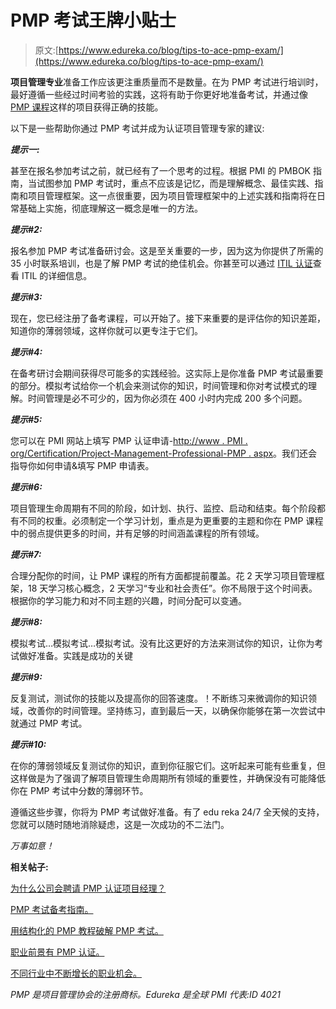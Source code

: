 # PMP 考试王牌小贴士

> 原文:[https://www.edureka.co/blog/tips-to-ace-pmp-exam/](https://www.edureka.co/blog/tips-to-ace-pmp-exam/)

**项目管理专业**准备工作应该更注重质量而不是数量。在为 PMP 考试进行培训时，最好遵循一些经过时间考验的实践，这将有助于你更好地准备考试，并通过像 [PMP 课程](https://www.edureka.co/pmp-certification-exam-training)这样的项目获得正确的技能。

以下是一些帮助你通过 PMP 考试并成为认证项目管理专家的建议:

***提示一:***

甚至在报名参加考试之前，就已经有了一个思考的过程。根据 PMI 的 PMBOK 指南，当试图参加 PMP 考试时，重点不应该是记忆，而是理解概念、最佳实践、指南和项目管理框架。这一点很重要，因为项目管理框架中的上述实践和指南将在日常基础上实施，彻底理解这一概念是唯一的方法。

***提示#2:***

报名参加 PMP 考试准备研讨会。这是至关重要的一步，因为这为你提供了所需的 35 小时联系培训，也是了解 PMP 考试的绝佳机会。你甚至可以通过 [ITIL 认证](https://www.edureka.co/itil4-foundation-certification-training)查看 ITIL 的详细信息。

***提示#3:***

现在，您已经注册了备考课程，可以开始了。接下来重要的是评估你的知识差距，知道你的薄弱领域，这样你就可以更专注于它们。

***提示#4:***

在备考研讨会期间获得尽可能多的实践经验。这实际上是你准备 PMP 考试最重要的部分。模拟考试给你一个机会来测试你的知识，时间管理和你对考试模式的理解。时间管理是必不可少的，因为你必须在 400 小时内完成 200 多个问题。

***提示#5:***

您可以在 PMI 网站上填写 PMP 认证申请-[http://www . PMI . org/Certification/Project-Management-Professional-PMP . aspx](http://www.pmi.org/Certification/Project-Management-Professional-PMP.aspx)。我们还会指导你如何申请&填写 PMP 申请表。

***提示#6:***

项目管理生命周期有不同的阶段，如计划、执行、监控、启动和结束。每个阶段都有不同的权重。必须制定一个学习计划，重点是为更重要的主题和你在 PMP 课程中的弱点提供更多的时间，并有足够的时间涵盖课程的所有领域。

***提示#7:***

合理分配你的时间，让 PMP 课程的所有方面都提前覆盖。花 2 天学习项目管理框架，18 天学习核心概念，2 天学习“专业和社会责任”。你不局限于这个时间表。根据你的学习能力和对不同主题的兴趣，时间分配可以变通。

***提示#8:***

模拟考试…模拟考试…模拟考试。没有比这更好的方法来测试你的知识，让你为考试做好准备。实践是成功的关键

***提示#9:***

反复测试，测试你的技能以及提高你的回答速度。！不断练习来微调你的知识领域，改善你的时间管理。坚持练习，直到最后一天，以确保你能够在第一次尝试中就通过 PMP 考试。

***提示#10:***

在你的薄弱领域反复测试你的知识，直到你征服它们。这听起来可能有些重复，但这样做是为了强调了解项目管理生命周期所有领域的重要性，并确保没有可能降低你在 PMP 考试中分数的薄弱环节。

遵循这些步骤，你将为 PMP 考试做好准备。有了 edu reka 24/7 全天候的支持，您就可以随时随地消除疑虑，这是一次成功的不二法门。

*万事如意！*

**相关帖子:**

[为什么公司会聘请 PMP 认证项目经理？](https://www.edureka.co/blog/why-companies-hire-pmp-certified-project-managers/)

[PMP 考试备考指南。](https://www.edureka.co/blog/pmp-exam-prep/)

[用结构化的 PMP 教程破解 PMP 考试。](https://www.edureka.co/blog/cracking-pmp-exams-with-structured-pmp-tutorials/)

[职业前景有 PMP 认证。](https://www.edureka.co/blog/career-prospects-with-pmp-certification/)

[不同行业中不断增长的职业机会。](https://www.edureka.co/blog/growing-pmp-career-opportunities-in-different-industries/)

*PMP 是项目管理协会的注册商标。Edureka 是全球 PMI 代表:ID 4021*